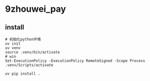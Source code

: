# 9zhouwei_pay

## install

```shell
# 初始化python环境
uv init
uv venv
source .venv/bin/activate
# win
Set-ExecutionPolicy -ExecutionPolicy RemoteSigned -Scope Process
.venv/Scripts/activate

uv pip install .
```
